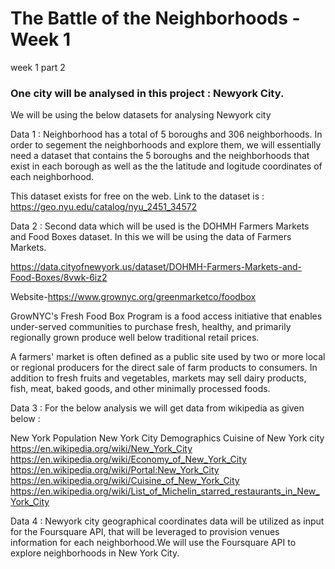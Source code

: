 
# The Battle of the Neighborhoods - Week 1

week 1 part 2

### One city will be analysed in this project : Newyork City.

We will be using the below datasets for analysing Newyork city


Data 1 : Neighborhood has a total of 5 boroughs and 306 neighborhoods. In order to segement the neighborhoods and explore them, we will essentially need a dataset that contains the 5 boroughs and the neighborhoods that exist in each borough as well as the the latitude and logitude coordinates of each neighborhood.

This dataset exists for free on the web. Link to the dataset is : https://geo.nyu.edu/catalog/nyu_2451_34572


Data 2 : Second data which will be used is the DOHMH Farmers Markets and Food Boxes dataset. In this we will be using the data of Farmers Markets.

https://data.cityofnewyork.us/dataset/DOHMH-Farmers-Markets-and-Food-Boxes/8vwk-6iz2

Website-https://www.grownyc.org/greenmarketco/foodbox

GrowNYC's Fresh Food Box Program is a food access initiative that enables under-served communities to purchase fresh, healthy, and primarily regionally grown produce well below traditional retail prices.

A farmers' market is often defined as a public site used by two or more local or regional producers for the direct sale of farm products to consumers. In addition to fresh fruits and vegetables, markets may sell dairy products, fish, meat, baked goods, and other minimally processed foods.

Data 3 : For the below analysis we will get data from wikipedia as given below :

New York Population
New York City Demographics
Cuisine of New York city
https://en.wikipedia.org/wiki/New_York_City
https://en.wikipedia.org/wiki/Economy_of_New_York_City
https://en.wikipedia.org/wiki/Portal:New_York_City
https://en.wikipedia.org/wiki/Cuisine_of_New_York_City
https://en.wikipedia.org/wiki/List_of_Michelin_starred_restaurants_in_New_York_City

Data 4 : Newyork city geographical coordinates data will be utilized as input for the Foursquare API, that will be leveraged to provision venues information for each neighborhood.We will use the Foursquare API to explore neighborhoods in New York City.




```python

```
